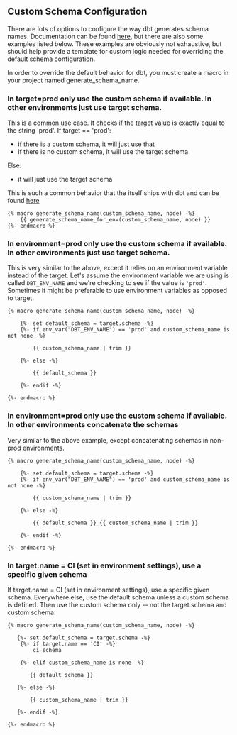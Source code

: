 ## Custom Schema Configuration

There are lots of options to configure the way dbt generates schema names. Documentation can be 
found [here](https://docs.getdbt.com/docs/build/custom-schemas#advanced-custom-schema-configuration), but 
there are also some examples listed below. These examples are obviously not exhaustive, but 
should help provide a template for custom logic needed for overriding the default schema configuration.

In order to override the default behavior for dbt, you must create
a macro in your project named generate_schema_name.

### In target=prod only use the custom schema if available. In other environments just use target schema.

This is a common use case. It checks if the target value is exactly equal to the string 'prod'. 
If target == 'prod':
- if there is a custom schema, it will just use that 
- if there is no custom schema, it will use the target schema 

Else:
- it will just use the target schema 

This is such a common behavior that the itself ships with dbt and can be found [here](https://github.com/dbt-labs/dbt-core/blob/main/core/dbt/include/global_project/macros/get_custom_name/get_custom_schema.sql#L47-L60)

```
{% macro generate_schema_name(custom_schema_name, node) -%}
    {{ generate_schema_name_for_env(custom_schema_name, node) }}
{%- endmacro %}
```


### In environment=prod only use the custom schema if available. In other environments just use target schema.

This is very similar to the above, except it relies on an environment variable instead of the target. Let's assume the environment 
variable we are using is called `DBT_ENV_NAME` and we're checking to see if the value is `'prod'`. Sometimes it might be preferable
to use environment variables as opposed to target.

```
{% macro generate_schema_name(custom_schema_name, node) -%}

    {%- set default_schema = target.schema -%}
    {%- if env_var("DBT_ENV_NAME") == 'prod' and custom_schema_name is not none -%}

        {{ custom_schema_name | trim }}

    {%- else -%}

        {{ default_schema }}

    {%- endif -%}

{%- endmacro %}
```

### In environment=prod only use the custom schema if available. In other environments concatenate the schemas

Very similar to the above example, except concatenating schemas in non-prod environments.

```
{% macro generate_schema_name(custom_schema_name, node) -%}

    {%- set default_schema = target.schema -%}
    {%- if env_var("DBT_ENV_NAME") == 'prod' and custom_schema_name is not none -%}

        {{ custom_schema_name | trim }}

    {%- else -%}

        {{ default_schema }}_{{ custom_schema_name | trim }}

    {%- endif -%}

{%- endmacro %}
```

### In target.name = CI (set in environment settings), use a specific given schema

If target.name = CI (set in environment settings), use a specific given schema. 
Everywhere else, use the default schema unless a custom schema is defined. 
Then use the custom schema only -- not the target.schema and custom schema.


```
{% macro generate_schema_name(custom_schema_name, node) -%}

   {%- set default_schema = target.schema -%}
    {%- if target.name == 'CI' -%}
        ci_schema
        
    {%- elif custom_schema_name is none -%}

       {{ default_schema }}

   {%- else -%}

       {{ custom_schema_name | trim }}

   {%- endif -%}

{%- endmacro %}
```